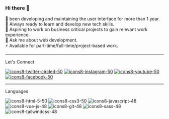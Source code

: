### Hi there 👋

🔭 been developing and maintaining the user interface for more than 1 year.
<br>
🌱 Always ready to learn and develop new tech skills.
<br>
👯 Aspiring to work on business critical projects to gain relevant work experience.
<br>
💬 Ask me about web development.
<br>
⚡ Available for part-time/full-time/project-based work.
<br>

<hr>

Let's Connect

<a href="https://twitter.com/coder_flame">![icons8-twitter-circled-50](https://user-images.githubusercontent.com/104835999/208292654-85432b17-17d2-4e1c-a013-a167a981ab50.png)</a>
<a href="https://instagram.com/its_lewyyy">![icons8-instagram-50](https://user-images.githubusercontent.com/104835999/208292644-fd55105f-430e-457a-b7ab-2efd05d81225.png)</a>
<a href="https://youtube.com/@lewisushindi">![icons8-youtube-50](https://user-images.githubusercontent.com/104835999/208292657-232f7a66-19a8-4f38-be0f-a279665a5ef7.png)</a>
<a href="https://facebook.com/ushindi lewis">![icons8-facebook-50](https://user-images.githubusercontent.com/104835999/208292660-8225c03e-b4b3-4422-ab14-5aaafa5dc147.png)</a>

<hr>

Languages

![icons8-html-5-50](https://user-images.githubusercontent.com/104835999/208292662-bc61aca6-5fb3-48f6-8e28-1bccbbcdb2a4.png)
![icons8-css3-50](https://user-images.githubusercontent.com/104835999/208292658-5158978f-edd1-4907-b93c-eed78ed31408.png)
![icons8-javascript-48](https://user-images.githubusercontent.com/104835999/208292647-103384ca-48eb-487b-ba8e-e229214c0ab4.png)
![icons8-vue-js-48](https://user-images.githubusercontent.com/104835999/208292655-c7ccf0f3-1dd6-44cc-a202-8ea5934654d2.png)
![icons8-git-48](https://user-images.githubusercontent.com/104835999/208292661-d555798a-7f82-4a8c-b78e-34ef30a910fb.png)
![icons8-sass-48](https://user-images.githubusercontent.com/104835999/208292648-88abe8da-5be9-4acd-bda5-187edb86f26d.png)
![icons8-tailwindcss-48](https://user-images.githubusercontent.com/104835999/208292649-ef09137d-987c-4d73-85a2-6989dad89bd3.png)
<a href="https://www.flaticon.com/free-icons/php" title="php icons"></a>







